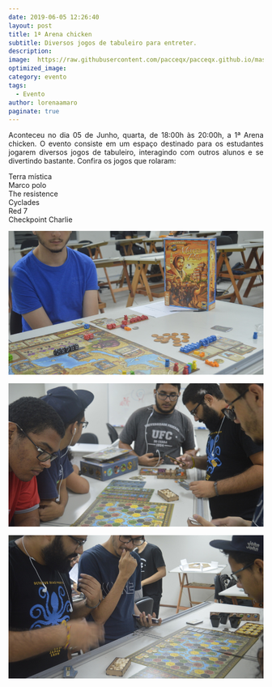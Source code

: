```yaml
---
date: 2019-06-05 12:26:40
layout: post
title: 1ª Arena chicken
subtitle: Diversos jogos de tabuleiro para entreter.
description: 
image:  https://raw.githubusercontent.com/pacceqx/pacceqx.github.io/master/assets/pic/2019-06-05/1.png
optimized_image:
category: evento
tags:
  - Evento
author: lorenaamaro
paginate: true
---
```




<p style = "text-align: justify">
Aconteceu no dia 05 de Junho, quarta, de 18:00h às 20:00h, a 1ª Arena chicken. O evento consiste em um espaço destinado para os estudantes jogarem diversos jogos de tabuleiro, interagindo com outros alunos e se divertindo bastante. Confira os jogos que rolaram: <br>

Terra mística <br>
Marco polo <br>
The resistence <br>
Cyclades <br>
Red 7 <br>
Checkpoint Charlie <br>
</p>

![](https://raw.githubusercontent.com/pacceqx/pacceqx.github.io/master/assets/pic/2019-06-05/3.JPG)

![](https://raw.githubusercontent.com/pacceqx/pacceqx.github.io/master/assets/pic/2019-06-05/4.JPG)

![](https://raw.githubusercontent.com/pacceqx/pacceqx.github.io/master/assets/pic/2019-06-05/2.JPG)


